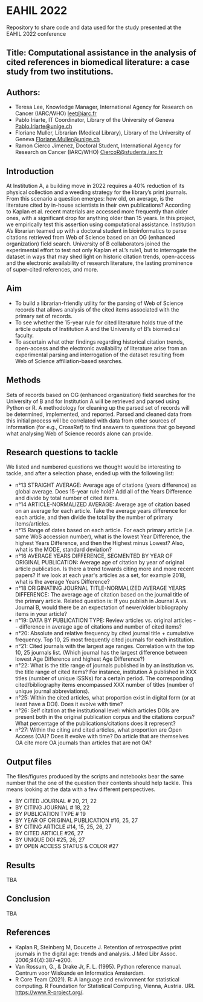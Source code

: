 
# EAHIL 2022

Repository to share code and data used for the study presented at the EAHIL 2022 conference

## Title: Computational assistance in the analysis of cited references in biomedical literature: a case study from two institutions.

## Authors:
 * Teresa Lee, Knowledge Manager, International Agency for Research on Cancer (IARC/WHO) leet@iarc.fr  
 * Pablo Iriarte, IT Coordinator, Library of the University of Geneva Pablo.Iriarte@unige.ch 
 * Floriane Muller, Librarian (Medical Library), Library of the University of Geneva Floriane.Muller@unige.ch  
 * Ramon Cierco Jimenez, Doctoral Student, International Agency for Research on Cancer (IARC/WHO) CiercoR@students.iarc.fr  

## Introduction 

At Institution A, a building move in 2022 requires a 40% reduction of its physical collection and a weeding strategy for the library’s print journals. From this scenario a question emerges: how old, on average, is the literature cited by in-house scientists in their own publications? According to Kaplan et al.  recent materials are accessed more frequently than older ones, with a significant drop for anything older than 15 years. In this project, we empirically test this assertion using computational assistance. Institution A’s librarian teamed up with a doctoral student in bioinformatics to parse citations retrieved from Web of Science based on an OG (enhanced organization) field search. University of B collaborators joined the experimental effort to test not only Kaplan et al.’s rule1, but to interrogate the dataset in ways that may shed light on historic citation trends, open-access and the electronic availability of research literature, the lasting prominence of super-cited references, and more. 

## Aim  

 * To build a librarian-friendly utility for the parsing of Web of Science records that allows analysis of the cited items associated with the primary set of records. 
 * To see whether the 15-year rule for cited literature holds true of the article outputs of Institution A and the University of B’s biomedical faculty.  
 * To ascertain what other findings regarding historical citation trends, open-access and the electronic availability of literature arise from an experimental parsing and interrogation of the dataset resulting from Web of Science affiliation-based searches. 

## Methods 

Sets of records based on OG (enhanced organization) field searches for the University of B and for Institution A will be retrieved and parsed using Python or R. A methodology for cleaning up the parsed set of records will be determined, implemented, and reported. Parsed and cleaned data from this initial process will be correlated with data from other sources of information (for e.g., CrossRef) to find answers to questions that go beyond what analysing Web of Science records alone can provide.  

## Research questions to tackle 
We listed and numbered questions we thought would be interesting to tackle, and after a selection phase, ended up with the following list:
- n°13 STRAIGHT AVERAGE: Average age of citations (years difference) as global average. Does 15-year rule hold? Add all of the Years Difference and divide by total number of cited items. 
- n°14 ARTICLE-NORMALIZED AVERAGE: Average age of citation based on an average for each article. Take the average years difference for each article, and then divide the total by the number of primary items/articles.
- n°15 Range of dates based on each article. For each primary article (i.e. same WoS accession number), what is the lowest Year Difference, the highest Years Difference, and then the Highest minus Lowest? Also, what is the MODE, standard deviation?
- n°16 AVERAGE YEARS DIFFERENCE, SEGMENTED BY YEAR OF ORIGINAL PUBLICATION: Average age of citation by year of original article publication. Is there a trend towards citing more and more recent papers? If we look at each year's articles as a set, for example 2018, what is the average Years Difference?
- n°18 ORIGINATING JOURNAL TITLE-NORMALIZED AVERAGE YEARS DIFFERENCE: The average age of citation based on the journal title of the primary article. Related question is: If you publish in Journal A vs. Journal B, would there be an expectation of newer/older bibliography items in your article? 
- n°19: DATA BY PUBLICATION TYPE: Review articles vs. original articles -- difference in average age of citations and number of cited items?
- n°20: Absolute and relative frequency by cited journal title + cumulative frequency. Top 10, 25 most frequently cited journals for each institution.
- n°21: Cited journals with the largest age ranges. Correlation with the top 10, 25 journals list. (Which journal has the largest difference between lowest Age Difference and highest Age Difference?)
- n°22: What is the title range of journals published in by an institution vs. the title range of cited items? For instance, institution A published in XXX titles (number of unique ISSNs) for a certain period. The corresponding cited/bibliography items encompassed XXX number of titles (number of unique journal abbreviations).
- n°25: Within the cited articles, what proportion exist in digital form (or at least have a DOI). Does it evolve with time?
- n°26: Self citation at the institutional level: which articles DOIs are present both in the original publication corpus and the citations corpus? What percentage of the publications/citations does it represent?
- n°27: Within the citing and cited articles, what proportion are Open Access (OA)? Does it evolve with time? Do article that are themselves OA cite more OA journals than articles that are not OA?

## Output files 
The files/figures produced by the scripts and notebooks bear the same number that the one of the question their contents should help tackle.
This means looking at the data with a few different perspectives.
- BY CITED JOURNAL	# 20, 21, 22
- BY CITING JOURNAL 	# 18, 22
- BY PUBLICATION TYPE	# 19
- BY YEAR OF ORIGINAL PUBLICATION	#16, 25, 27
- BY CITING ARTICLE 	#14, 15, 25, 26, 27
- BY CITED ARTICLE	#26, 27
- BY UNIQUE DOI 	#25, 26, 27
- BY OPEN ACCESS STATUS & COLOR	#27

## Results 

TBA 

## Conclusion 

TBA 

## References 

 * Kaplan R, Steinberg M, Doucette J. Retention of retrospective print journals in the digital age: trends and analysis. J Med Libr Assoc. 2006;94(4):387-e200. 
 * Van Rossum, G., & Drake Jr, F. L. (1995). Python reference manual. Centrum voor Wiskunde en Informatica Amsterdam. 
 * R Core Team (2021). R: A language and environment for statistical  computing. R Foundation for Statistical Computing, Vienna, Austria. URL https://www.R-project.org/. 

